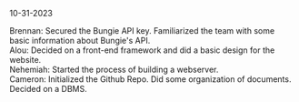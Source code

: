 10-31-2023

Brennan: Secured the Bungie API key. Familiarized the team with some basic information about Bungie's API.\
Alou: Decided on a front-end framework and did a basic design for the website.\
Nehemiah: Started the process of building a webserver.\
Cameron: Initialized the Github Repo. Did some organization of documents. Decided on a DBMS.
